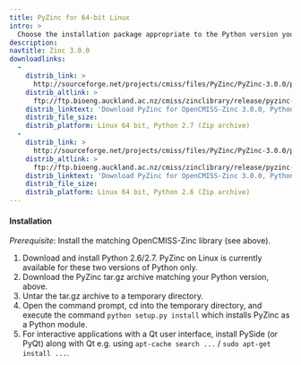 ```yaml
---
title: PyZinc for 64-bit Linux
intro: >
  Choose the installation package appropriate to the Python version you are using:
description:
navtitle: Zinc 3.0.0
downloadlinks:
  -
    distrib_link: >
      http://sourceforge.net/projects/cmiss/files/PyZinc/PyZinc-3.0.0/pyzinc-3.0.0-x86_64-Ubuntu-10.04.4-LTS-Python-2.7.tar.gz/download
    distrib_altlink: >
      ftp://ftp.bioeng.auckland.ac.nz/cmiss/zinclibrary/release/pyzinc-3.0.0-x86_64-Ubuntu-10.04.4-LTS-Python-2.7.tar.gz
    distrib_linktext: 'Download PyZinc for OpenCMISS-Zinc 3.0.0, Python 2.7 for 64-bit Linux'
    distrib_file_size:
    distrib_platform: Linux 64 bit, Python 2.7 (Zip archive)
  -
    distrib_link: >
      http://sourceforge.net/projects/cmiss/files/PyZinc/PyZinc-3.0.0/pyzinc-3.0.0-x86_64-Ubuntu-10.04.4-LTS-Python-2.6.tar.gz/download
    distrib_altlink: >
      ftp://ftp.bioeng.auckland.ac.nz/cmiss/zinclibrary/release/pyzinc-3.0.0-x86_64-Ubuntu-10.04.4-LTS-Python-2.6.tar.gz
    distrib_linktext: 'Download PyZinc for OpenCMISS-Zinc 3.0.0, Python 2.6 for 64-bit Linux'
    distrib_file_size:
    distrib_platform: Linux 64 bit, Python 2.6 (Zip archive)
---
```


#### Installation

<em>Prerequisite</em>: Install the matching OpenCMISS-Zinc library (see above).

1. Download and install Python 2.6/2.7. PyZinc on Linux is currently available for these two versions of Python only.
2. Download the PyZinc tar.gz archive matching your Python version, above.
3. Untar the tar.gz archive to a temporary directory.
4. Open the command prompt, cd into the temporary directory, and execute the command `python setup.py install` which installs PyZinc as a Python module.
5. For interactive applications with a Qt user interface, install PySide (or PyQt) along with Qt e.g. using `apt-cache search ...` / `sudo apt-get install ...`.
